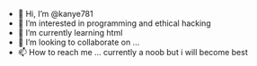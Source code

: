 - 👋 Hi, I’m @kanye781
- 👀 I’m interested in programming and ethical hacking 
- 🌱 I’m currently learning html
- 💞️ I’m looking to collaborate on ...
- 📫 How to reach me ...
currently a noob but i will become best
<!---
kanye781/kanye781 is a ✨ special ✨ repository because its `README.md` (this file) appears on your GitHub profile.
You can click the Preview link to take a look at your changes.
--->
